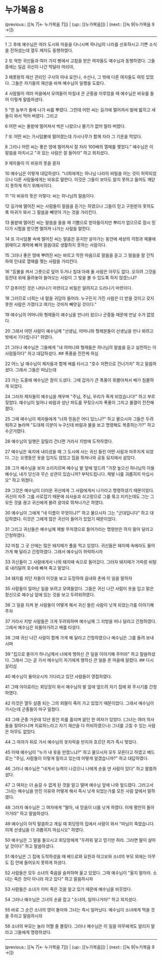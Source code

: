 # 누가복음 8

(previous:: [[눅 7|← 누가복음 7]]) | (up:: [[누가복음]]) | (next:: [[눅 9|누가복음 9 →]])

***




1 
그 후에 예수님은 여러 도시와 마을을 다니시며 하나님의 나라를 선포하시고 기쁜 소식을 전하셨는데 열두 제자도 동행하였다. 



2 
또 악한 귀신들과 여러 가지 병에서 고침을 받은 여자들도 예수님과 동행하였다. 그들 중에는 일곱 귀신이 나간 막달라 마리아, 



3 
헤롯왕의 재산 관리인 구사의 아내 요안나, 수산나, 그 밖에 다른 여자들도 여럿 있었다. 그들은 자기들의 재산을 바쳐 예수님의 일행을 도왔다. 



4 
사람들이 여러 마을에서 모여들어 마침내 큰 군중을 이루었을 때 예수님은 비유를 들어 이렇게 말씀하셨다. 



5 
"한 농부가 들에 나가 씨를 뿌렸다. 그런데 어떤 씨는 길가에 떨어져서 발에 밟히고 새들이 와서 먹어 버렸다. 그리고 



6 
어떤 씨는 돌밭에 떨어져서 싹은 나왔으나 물기가 없어 말라 버렸다. 



7 
또 어떤 씨는 가시덤불에 떨어졌는데 가시나무가 함께 자라 그 기운을 막았다. 



8 
그러나 어떤 씨는 좋은 땅에 떨어져서 잘 자라 100배의 열매를 맺었다." 예수님은 이 말씀을 마치시고 "귀 있는 사람은 잘 들어라" 하고 외치셨다. 



9 
제자들이 이 비유의 뜻을 묻자 



10 
예수님은 이렇게 대답하셨다. "너희에게는 하나님 나라의 비밀을 아는 것이 허락되었으나 다른 사람들에게는 비유로 말한다. 이것은 그들이 보아도 알지 못하고 들어도 깨닫지 못하게 하기 위해서이다. 



11 
"이 비유의 뜻은 이렇다: 씨는 하나님의 말씀이다. 



12 
길가에 떨어진 씨는 사람들이 말씀을 듣기는 하였으나 그들이 믿고 구원받지 못하도록 마귀가 와서 그 말씀을 빼앗아 가는 것을 가리킨다. 



13 
돌밭에 떨어진 씨는 말씀을 들을 때 기쁨으로 받아들이지만 뿌리가 없으므로 잠시 믿다가 시험을 받으면 떨어져 나가는 사람을 말한다. 



14 
또 가시덤불 속에 떨어진 씨는 말씀은 듣지만 살아가는 동안에 세상의 걱정과 재물에 얽매이고 쾌락에 빠져 말씀대로 생활하지 못하는 사람이다. 



15 
그러나 좋은 땅에 뿌려진 씨는 바르고 착한 마음으로 말씀을 듣고 그 말씀을 잘 간직하여 인내로 열매를 맺는 사람을 가리킨다. 



16 
"등불을 켜서 그릇으로 덮어 두거나 침대 아래 둘 사람은 아무도 없다. 오히려 그것을 등잔대 위에 올려놓아 들어오는 사람이 그 빛을 볼 수 있도록 하지 않겠느냐? 



17 
감추어진 것은 나타나기 마련이고 비밀은 알려지고 드러나기 마련이다. 



18 
그러므로 너희는 내 말을 귀담아 들어라. 누구든지 가진 사람은 더 받을 것이고 갖지 못한 사람은 가졌다고 여기는 것마저 빼앗길 것이다." 



19 
예수님의 어머니와 형제들이 예수님을 만나러 왔으나 군중들 때문에 만날 수가 없었다. 



20 
그래서 어떤 사람이 예수님께 "선생님, 어머니와 형제분들이 선생님을 만나 뵈려고 밖에서 기다립니다" 하였다. 



21 
그러나 예수님은 그들에게 "내 어머니와 형제들은 하나님의 말씀을 듣고 실천하는 이 사람들이다" 하고 대답하셨다. ## 폭풍을 잔잔케 하심 



22 
어느 날 예수님이 제자들과 함께 배를 타시고 "호수 저편으로 건너가자" 하고 말씀하셨다. 그래서 그들은 떠났는데 



23 
가는 도중에 예수님은 잠이 드셨다. 그때 갑자기 큰 폭풍이 휘몰아쳐서 배가 침몰하게 되었다. 



24 
그러자 제자들이 예수님을 깨우며 "주님, 주님, 우리가 죽게 되었습니다!" 하고 부르짖었다. 예수님이 일어나 바람과 성난 파도를 꾸짖으시자 폭풍이 그치고 물결이 잔잔해졌다. 



25 
그때 예수님이 제자들에게 "너희 믿음은 어디 있느냐?" 하고 물으시자 그들은 두려워하고 놀라며 "도대체 이분이 누구신데 바람과 물을 보고 명령해도 복종하는가?" 하고 수군거렸다. 



26 
예수님의 일행은 갈릴리 건너편 거라사 지방에 도착하였다. 



27 
예수님은 육지에 내리셨을 때 그 도시에 사는 귀신 들린 어떤 사람과 마주치게 되었다. 그는 오랫동안 옷을 입지도 않았고 집을 뛰쳐나와 공동 묘지에서 살았다. 



28 
그가 예수님을 보자 소리지르며 예수님 발 앞에 엎드려 "가장 높으신 하나님의 아들 예수님, 내가 당신과 무슨 상관이 있습니까? 부탁드립니다. 제발 나를 괴롭히지 마십시오" 하고 외쳤다. 



29 
그것은 예수님이 더러운 귀신에게 그 사람에게서 나가라고 명령하셨기 때문이었다. 귀신이 자주 그를 사로잡기 때문에 쇠사슬과 쇠고랑으로 그를 묶고 지키는데도 그는 그 모든 것을 끊고 귀신에게 몰려 광야로 뛰쳐나가곤 하였다. 



30 
예수님이 그에게 "네 이름이 무엇이냐?" 하고 물으시자 그는 "군대입니다" 하고 대답하였다. 이것은 그에게 많은 귀신이 들어가 있었기 때문이었다. 



31 
그리고 귀신들은 예수님께 제발 무저갱으로 들어가라는 명령만은 하지 말아 달라고 간청하였다. 



32 
마침 그 곳 산에는 많은 돼지떼가 풀을 먹고 있었다. 귀신들은 돼지떼 속에라도 들어가게 해 달라고 간청하였다. 그래서 예수님이 허락하시자 



33 
귀신들이 그 사람에게서 나와 돼지떼 속으로 들어갔다. 그러자 돼지떼가 가파른 비탈로 내리달려 호수에 빠져 죽고 말았다. 



34 
돼지를 치던 자들이 이것을 보고 도망하여 읍내와 촌에 이 일을 말하자 



35 
사람들이 일어난 일을 보려고 모여들었다. 그들은 귀신 나간 사람이 옷을 입고 맑은 정신으로 예수님 앞에 있는 것을 보고 두려워하였다. 



36 
그 일을 지켜 본 사람들이 어떻게 해서 귀신 들린 사람이 낫게 되었는가를 이야기해 주자 



37 
거라사 지방 사람들은 크게 두려워하며 예수님께 그 지방을 떠나 달라고 간청하였다. 그래서 예수님은 되돌아가려고 배를 타셨다. 



38 
그때 귀신 나간 사람이 함께 가게 해 달라고 간청하였으나 예수님은 그를 돌려 보내시며 



39 
"집으로 돌아가 하나님께서 너에게 행하신 큰 일을 이야기해 주어라" 하고 말씀하셨다. 그래서 그는 곧 가서 예수님이 자기에게 행하신 큰 일을 온 마을에 알렸다. ## 다시 살리심 



40 
예수님이 돌아오시자 기다리고 있던 사람들이 영접하였다. 



41 
그때 야이로라는 회당장이 와서 예수님의 발 앞에 엎드려 자기 집에 와 주시기를 간청하였다. 



42 
이것은 열두 살쯤 되는 그의 외딸이 죽어 가고 있었기 때문이었다. 그래서 예수님이 가시는데 군중들이 마구 밀쳤다. 



43 
그때 군중 가운데 12년 동안 피를 흘리며 앓던 한 여자가 있었다. (그녀는 여러 의사들을 찾아다니며 치료하느라고 자기 재산을 다 허비하였으나) 그녀를 고칠 수 있는 사람은 아무도 없었다. 



44 
그 여자가 뒤로 가서 예수님의 옷자락을 만지자 흐르던 피가 즉시 멎었다. 



45 
이때 예수님이 "누가 내 옷을 만졌느냐?" 하고 물으시자 모두 모른다고 하였고 베드로는 "주님, 사람들이 이렇게 밀치고 있는데 어떻게 알겠습니까?" 하고 대답하였다. 



46 
그러나 예수님은 "내게서 능력이 나갔으니 나에게 손을 댄 사람이 있다" 하고 말씀하셨다. 



47 
그 여자는 더 숨길 수 없게 된 것을 알고 떨며 예수님 앞에 나와 엎드렸다. 그러고서 그녀는 예수님을 만진 이유와 어떻게 해서 즉시 낫게 되었는가를 모든 사람 앞에서 말하였다. 



48 
그러자 예수님은 그 여자에게 "딸아, 네 믿음이 너를 낫게 하였다. 이제 평안히 돌아가거라" 하고 말씀하셨다. 



49 
예수님이 아직 말씀하고 계실 때 회당장의 집에서 사람이 와서 "따님이 죽었습니다. 이제 선생님을 더 괴롭히지 마십시오" 하였다. 



50 
예수님은 그 말을 들으시고 회당장에게 "두려워 말고 믿기만 하라. 그러면 딸이 살아날 것이다" 하고 말씀하셨다. 



51 
예수님은 그 집에 도착하셨을 때 베드로와 요한과 야고보와 소녀의 부모 외에는 아무도 집 안에 들어오지 못하게 하셨다. 



52 
사람들은 모두 소녀의 죽음을 슬퍼하며 울고 있었다. 그때 예수님이 "울지 말아라. 소녀는 죽은 것이 아니라 자고 있다" 하고 말씀하시자 



53 
사람들은 소녀가 이미 죽은 것을 알고 있기 때문에 예수님을 비웃었다. 



54 
그러나 예수님은 그녀의 손을 잡고 "소녀야, 일어나거라!" 하고 외치셨다. 



55 
바로 그 순간 소녀의 영이 돌아와 그녀는 즉시 일어났다. 예수님이 소녀에게 먹을 것을 주라고 말씀하시자 



56 
소녀의 부모는 놀라 어쩔 줄 몰랐다. 그러나 예수님은 이 일을 아무에게도 알리지 말라고 그들에게 명령하셨다.

***

(previous:: [[눅 7|← 누가복음 7]]) | (up:: [[누가복음]]) | (next:: [[눅 9|누가복음 9 →]])
